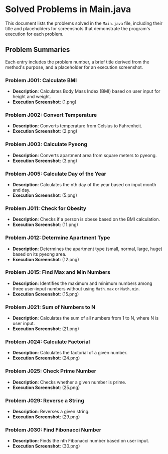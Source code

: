 # Solved Problems in Main.java

This document lists the problems solved in the `Main.java` file, including their title and placeholders for screenshots that demonstrate the program's execution for each problem. 

## Problem Summaries

Each entry includes the problem number, a brief title derived from the method's purpose, and a placeholder for an execution screenshot.

### Problem J001: Calculate BMI

- **Description**: Calculates Body Mass Index (BMI) based on user input for height and weight.
- **Execution Screenshot**: (1.png)

### Problem J002: Convert Temperature

- **Description**: Converts temperature from Celsius to Fahrenheit.
- **Execution Screenshot**: (2.png)

### Problem J003: Calculate Pyeong

- **Description**: Converts apartment area from square meters to pyeong.
- **Execution Screenshot**: (3.png)

### Problem J005: Calculate Day of the Year

- **Description**: Calculates the nth day of the year based on input month and day.
- **Execution Screenshot**: (5.png)

### Problem J011: Check for Obesity

- **Description**: Checks if a person is obese based on the BMI calculation.
- **Execution Screenshot**: (11.png)

### Problem J012: Determine Apartment Type

- **Description**: Determines the apartment type (small, normal, large, huge) based on its pyeong area.
- **Execution Screenshot**: (12.png)

### Problem J015: Find Max and Min Numbers

- **Description**: Identifies the maximum and minimum numbers among three user-input numbers without using `Math.max` or `Math.min`.
- **Execution Screenshot**: (15.png)

### Problem J021: Sum of Numbers to N

- **Description**: Calculates the sum of all numbers from 1 to N, where N is user input.
- **Execution Screenshot**: (21.png)

### Problem J024: Calculate Factorial

- **Description**: Calculates the factorial of a given number.
- **Execution Screenshot**: (24.png)

### Problem J025: Check Prime Number

- **Description**: Checks whether a given number is prime.
- **Execution Screenshot**: (25.png)

### Problem J029: Reverse a String

- **Description**: Reverses a given string.
- **Execution Screenshot**: (29.png)

### Problem J030: Find Fibonacci Number

- **Description**: Finds the nth Fibonacci number based on user input.
- **Execution Screenshot**: (30.png)



